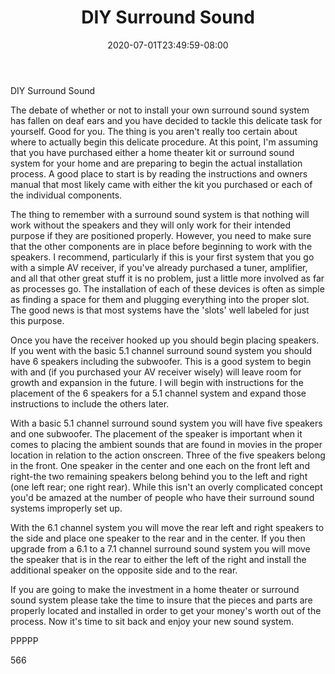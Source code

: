 ﻿---
title: "DIY Surround Sound"
date: 2020-07-01T23:49:59-08:00
description: "Surround Sound TXT Tips for Web Success"
featured_image: "/images/Surround Sound TXT.jpg"
tags: ["Surround Sound TXT"]
---

DIY Surround Sound

The debate of whether or not to install your own surround sound system has fallen on deaf ears and you have decided to tackle this delicate task for yourself. Good for you. The thing is you aren't really too certain about where to actually begin this delicate procedure. At this point, I'm assuming that you have purchased either a home theater kit or surround sound system for your home and are preparing to begin the actual installation process. A good place to start is by reading the instructions and owners manual that most likely came with either the kit you purchased or each of the individual components.

The thing to remember with a surround sound system is that nothing will work without the speakers and they will only work for their intended purpose if they are positioned properly. However, you need to make sure that the other components are in place before beginning to work with the speakers. I recommend, particularly if this is your first system that you go with a simple AV receiver, if you've already purchased a tuner, amplifier, and all that other great stuff it is no problem, just a little more involved as far as processes go. The installation of each of these devices is often as simple as finding a space for them and plugging everything into the proper slot. The good news is that most systems have the 'slots' well labeled for just this purpose.

Once you have the receiver hooked up you should begin placing speakers. If you went with the basic 5.1 channel surround sound system you should have 6 speakers including the subwoofer. This is a good system to begin with and (if you purchased your AV receiver wisely) will leave room for growth and expansion in the future. I will begin with instructions for the placement of the 6 speakers for a 5.1 channel system and expand those instructions to include the others later. 

With a basic 5.1 channel surround sound system you will have five speakers and one subwoofer. The placement of the speaker is important when it comes to placing the ambient sounds that are found in movies in the proper location in relation to the action onscreen. Three of the five speakers belong in the front. One speaker in the center and one each on the front left and right-the two remaining speakers belong behind you to the left and right (one left rear; one right rear). While this isn't an overly complicated concept you'd be amazed at the number of people who have their surround sound systems improperly set up.

With the 6.1 channel system you will move the rear left and right speakers to the side and place one speaker to the rear and in the center. If you then upgrade from a 6.1 to a 7.1 channel surround sound system you will move the speaker that is in the rear to either the left of the right and install the additional speaker on the opposite side and to the rear.

If you are going to make the investment in a home theater or surround sound system please take the time to insure that the pieces and parts are properly located and installed in order to get your money's worth out of the process. Now it's time to sit back and enjoy your new sound system.

PPPPP

566

